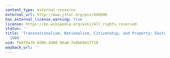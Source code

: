 ```yaml
---
content_type: external-resource
external_url: http://www.jstor.org/pss/646696
has_external_license_warning: true
license: https://en.wikipedia.org/wiki/All_rights_reserved
status: ''
title: 'Transnationalism, Nationalism, Citizenship, and Property: Eastern Europe since
  1989'
uid: fb6f9a7b-b50b-4d80-96a0-7e6bb941f719
wayback_url: ''
---
```

